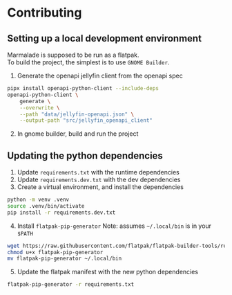 # Contributing

## Setting up a local development environment

Marmalade is supposed to be run as a flatpak.  
To build the project, the simplest is to use `GNOME Builder`.

1. Generate the openapi jellyfin client from the openapi spec

```sh
pipx install openapi-python-client --include-deps
openapi-python-client \
    generate \
    --overwrite \
    --path "data/jellyfin-openapi.json" \
    --output-path "src/jellyfin_openapi_client"
```

2. In gnome builder, build and run the project

## Updating the python dependencies

1. Update `requirements.txt` with the runtime dependencies 
2. Update `requirements.dev.txt` with the dev dependencies
3. Create a virtual environment, and install the dependencies

```sh
python -m venv .venv
source .venv/bin/activate
pip install -r requirements.dev.txt
```

4. Install `flatpak-pip-generator`
Note: assumes `~/.local/bin` is in your `$PATH`

```sh
wget https://raw.githubusercontent.com/flatpak/flatpak-builder-tools/refs/heads/master/pip/flatpak-pip-generator
chmod u+x flatpak-pip-generator
mv flatpak-pip-generator ~/.local/bin
```

5. Update the flatpak manifest with the new python dependencies

```sh
flatpak-pip-generator -r requirements.txt
```